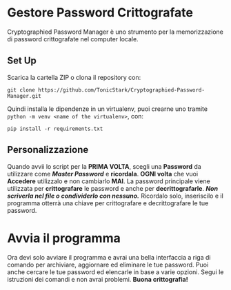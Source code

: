 # Gestore Password Crittografate
Cryptographied Password Manager è uno strumento per la memorizzazione di password crittografate nel computer locale.

## Set Up
Scarica la cartella ZIP o clona il repository con:
```
git clone https://github.com/TonicStark/Cryptographied-Password-Manager.git
```

Quindi installa le dipendenze in un virtualenv, puoi crearne uno tramite `python -m venv <name of the virtualenv>`, con:
```
pip install -r requirements.txt
```
## Personalizzazione
Quando avvii lo script per la **PRIMA VOLTA**, scegli una **Password** da utilizzare come **_Master Password_** e **ricordala**. **OGNI volta** che vuoi **Accedere** utilizzalo e non cambiarlo **MAI**. La password principale viene utilizzata per **crittografare** le password e anche per **decrittografarle**. **_Non scriverla nel file o condividerlo con nessuno._** Ricordalo solo, inseriscilo e il programma otterrà una chiave per crittografare e decrittografare le tue password.

# Avvia il programma
Ora devi solo avviare il programma e avrai una bella interfaccia a riga di comando per archiviare, aggiornare ed eliminare le tue password. Puoi anche cercare le tue password ed elencarle in base a varie opzioni. Segui le istruzioni dei comandi e non avrai problemi. **Buona crittografia!**
